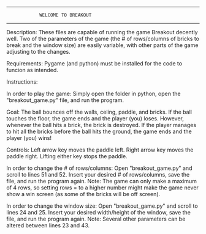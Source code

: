 ************************************************************************************
				WELCOME TO BREAKOUT
************************************************************************************

Description:
These files are capable of running the game Breakout decently well. Two of the parameters of the game (the # of rows/columns of bricks to break and the window size) are easily variable, with other parts of the game adjusting to the changes.


Requirements:
Pygame (and python) must be installed for the code to funcion as intended.


Instructions:

In order to play the game:
	Simply open the folder in python, open the "breakout_game.py" file, and run the program.

Goal: 
	The ball bounces off the walls, celing, paddle, and bricks. If the ball touches the floor, the game ends and the player (you) loses. However, whenever the ball hits a brick, the brick is destroyed. If the player manages to hit all the bricks before the ball hits the ground, the game ends and the player (you) wins! 

Controls:
	Left arrow key moves the paddle left.
	Right arrow key moves the paddle right.
	Lifting either key stops the paddle.
	
 
In order to change the # of rows/columns:
	Open "breakout_game.py" and scroll to lines 51 and 52. Insert your desired # of rows/columns, save the file, and run the program again.
	Note: The game can only make a maximum of 4 rows, so setting rows = to a higher number might make the game never show a win screen (as some of the bricks will be off screen).


In order to change the window size:
	Open "breakout_game.py" and scroll to lines 24 and 25. Insert your desired width/height of the window, save the file, and run the program again.
	Note: Several other parameters can be altered between lines 23 and 43. 
	
